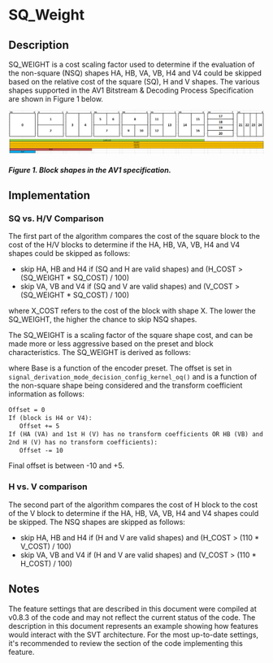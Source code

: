 # SQ\_Weight

## Description

SQ\_WEIGHT is a cost scaling factor used to determine if the evaluation of the non-square (NSQ) shapes HA, HB, VA, VB, H4 and V4
could be skipped based on the relative cost of the square (SQ), H and V shapes.
The various shapes supported in the AV1 Bitstream & Decoding Process Specification are shown in Figure 1 below.

![sq_weight_fig2](./img/sq_weight_fig2.png)

##### Figure 1. Block shapes in the AV1 specification.

## Implementation

### SQ vs. H/V Comparison

The first part of the algorithm compares the cost of the square block to the cost of the H/V blocks
to determine if the HA, HB, VA, VB, H4 and V4 shapes could be skipped as follows:

  - skip HA, HB and H4 if (SQ and H are valid shapes) and (H_COST > (SQ_WEIGHT * SQ_COST) / 100)
  - skip VA, VB and V4 if (SQ and V are valid shapes) and (V_COST > (SQ_WEIGHT * SQ_COST) / 100)

where X_COST refers to the cost of the block with shape X. The lower the SQ_WEIGHT, the higher the chance to skip NSQ shapes.

The SQ_WEIGHT is a scaling factor of the square shape cost,  and can be made more or less aggressive based on the preset and block characteristics.
The SQ_WEIGHT is derived as follows:

where Base is a function of the encoder preset.
The offset is set in ```signal_derivation_mode_decision_config_kernel_oq()``` and is a function of the non-square shape
being considered and the transform coefficient information as follows:

```
Offset = 0
If (block is H4 or V4):
   Offset += 5
If (HA (VA) and 1st H (V) has no transform coefficients OR HB (VB) and 2nd H (V) has no transform coefficients):
   Offset -= 10
```

Final offset is between -10 and +5.

### H vs. V comparison

The second part of the algorithm compares the cost of H block to the cost of the V block to determine if the HA, HB, VA, VB, H4 and V4 shapes could be skipped.
The NSQ shapes are skipped as follows:

  - skip HA, HB and H4 if (H and V are valid shapes) and (H_COST > (110 * V_COST) / 100)
  - skip VA, VB and V4 if (H and V are valid shapes) and (V_COST > (110 * H_COST) / 100)

## Notes

The feature settings that are described in this document were compiled at v0.8.3 of the code and may not reflect the current status of the code. The description in this document represents an example showing how features would interact with the SVT architecture. For the most up-to-date settings, it's recommended to review the section of the code implementing this feature.
